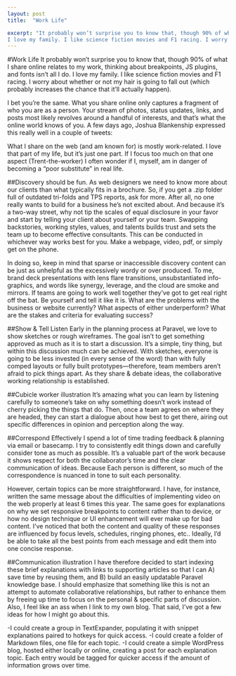 ```yaml
---
layout: post
title:  "Work Life"

excerpt: "It probably won’t surprise you to know that, though 90% of what I share online relates to my work, thinking about breakpoints, JS plugins, and fonts isn’t all I do.
I love my family. I like science fiction movies and F1 racing. I worry about whether or not my hair is going to fall out (which probably increases the chance that it’ll actually happen)."
---
```


#Work Life
It probably won’t surprise you to know that, though 90% of what I share online relates to my work, thinking about breakpoints, JS plugins, and fonts isn’t all I do.
I love my family. I like science fiction movies and F1 racing. I worry about whether or not my hair is going to fall out (which probably increases the chance that it’ll actually happen).

I bet you’re the same. What you share online only captures a fragment of who you are as a person. Your stream of photos, status updates, links, and posts most likely revolves around a handful of interests, and that’s what the online world knows of you. A few days ago, Joshua Blankenship expressed this really well in a couple of tweets:

What I share on the web (and am known for) is mostly work-related. I love that part of my life, but it’s just one part. If I focus too much on that one aspect (Trent-the-worker) I often wonder if I, myself, am in danger of becoming a “poor substitute” in real life.

##Discovery should be fun.
As web designers we need to know more about our clients than what typically fits in a brochure. So, if you get a .zip folder full of outdated tri-folds and TPS reports, ask for more. After all, no one really wants to build for a business he’s not excited about. And because it’s a two-way street, why not tip the scales of equal disclosure in your favor and start by telling your client about yourself or your team. Swapping backstories, working styles, values, and talents builds trust and sets the team up to become effective consultants. This can be conducted in whichever way works best for you. Make a webpage, video, pdf, or simply get on the phone.

In doing so, keep in mind that sparse or inaccessible discovery content can be just as unhelpful as the excessively wordy or over produced. To me, brand deck presentations with lens flare transitions, unsubstantiated info-graphics, and words like synergy, leverage, and the cloud are smoke and mirrors. If teams are going to work well together they’ve got to get real right off the bat. Be yourself and tell it like it is. What are the problems with the business or website currently? What aspects of either underperform? What are the stakes and criteria for evaluating success?

##Show & Tell Listen
Early in the planning process at Paravel, we love to show sketches or rough wireframes. The goal isn’t to get something approved as much as it is to start a discussion. It’s a simple, tiny thing, but within this discussion much can be achieved. With sketches, everyone is going to be less invested (in every sense of the word) than with fully comped layouts or fully built prototypes—therefore, team members aren’t afraid to pick things apart. As they share & debate ideas, the collaborative working relationship is established.

##Cubicle worker illustration
It’s amazing what you can learn by listening carefully to someone’s take on why something doesn’t work instead of cherry picking the things that do. Then, once a team agrees on where they are headed, they can start a dialogue about how best to get there, airing out specific differences in opinion and perception along the way.

##Correspond Effectively
I spend a lot of time trading feedback & planning via email or basecamp. I try to consistently edit things down and carefully consider tone as much as possible. It’s a valuable part of the work because it shows respect for both the collaborator’s time and the clear communication of ideas. Because Each person is different, so much of the correspondence is nuanced in tone to suit each personality.

However, certain topics can be more straightforward. I have, for instance, written the same message about the difficulties of implementing video on the web properly at least 6 times this year. The same goes for explanations on why we set responsive breakpoints to content rather than to device, or how no design technique or UI enhancement will ever make up for bad content. I’ve noticed that both the content and quality of these responses are influenced by focus levels, schedules, ringing phones, etc.. Ideally, I’d be able to take all the best points from each message and edit them into one concise response.

##Communication illustration
I have therefore decided to start indexing these brief explanations with links to supporting articles so that I can A) save time by reusing them, and B) build an easily updatable Paravel knowledge base. I should emphasize that something like this is not an attempt to automate collaborative relationships, but rather to enhance them by freeing up time to focus on the personal & specific parts of discussion. Also, I feel like an ass when I link to my own blog. That said, I’ve got a few ideas for how I might go about this.

-I could create a group in TextExpander, populating it with snippet explanations paired to hotkeys for quick access.
-I could create a folder of Markdown files, one file for each topic.
-I could create a simple WordPress blog, hosted either locally or online, creating a post for each explanation topic. Each entry would be tagged for quicker access if the amount of information grows over time.